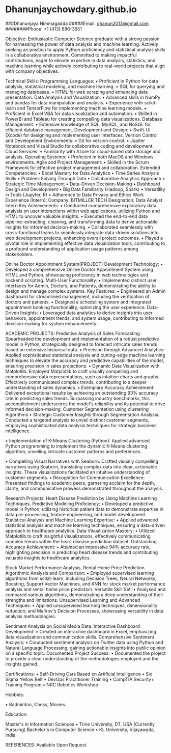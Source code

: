 # Dhanunjaychowdary.github.io
###Dhanunjaya Nimmagadda
#####Email: dhanun2013@gmail.com
########Phone: +1 (413) 686-3551

Objective:
Enthusiastic Computer Science graduate with a strong passion for harnessing the power of data analysis and machine learning. Actively seeking an position to apply Python proficiency and statistical analysis skills in a collaborative environment. Committed to making impactful contributions, eager to elevate expertise in data analysis, statistics, and machine learning while actively contributing to real-world projects that align with company objectives.

Technical Skills:
Programming Languages:
•	Proficient in Python for data analysis, statistical modeling, and machine learning.
•	SQL for querying and managing databases.
•	HTML for web scraping and enhancing data presentation.
Data Analysis and Visualization:
•	Advanced skills in NumPy and pandas for data manipulation and analysis.
•	Experience with scikit-learn and TensorFlow for implementing machine learning models.
•	Proficient in Excel VBA for data visualization and automation.
•	Skilled in PowerBI and Tableau for creating compelling data visualizations.
Database Management:
•	Extensive knowledge of SQL, MySQL, and NoSQL for efficient database management.
Development and Design:
•	Swift-UI (Xcode) for designing and implementing user interfaces.
Version Control and Development Environments:
•	Git for version control.
•	Jupiter Notebook and Visual Studio for collaborative coding and development.
Cloud Services:
•	Familiarity with Azure for cloud-based data storage and analysis.
Operating Systems:
•	Proficient in both MacOS and Windows environments.
Agile and Project Management:
•	Skilled in the Scrum Framework for effective project management and collaboration.
Extended Competencies:
•	Excel Mastery for Data Analytics
•	Time Series Analysis Skills
•	Problem-Solving Through Data
•	Collaborative Analytics Approach
•	Strategic Time Management
•	Data-Driven Decision-Making
•	Dashboard Design and Development
•	Big Data Familiarity (Hadoop, Spark)
•	Versatility in Tools (Jupyter, R)
•	Adherence to Data Privacy and Ethics
Work Experience (Intern):
Company: BITMILLER TECH
Designation: Data Analyst Intern
Key Achievements:
•	Conducted comprehensive exploratory data analysis on user interactions within web applications, utilizing Python and HTML to uncover valuable insights.
•	Executed the end-to-end data pipeline: extracting, cleaning, and transforming data to derive actionable insights for informed decision-making.
•	Collaborated seamlessly with cross-functional teams to seamlessly integrate data-driven solutions into web development projects, enhancing overall project outcomes.
•	Played a pivotal role in implementing effective data visualization tools, contributing to a profound understanding of application usage patterns among stakeholders.

Online Doctor Appointment System(PROJECT)
Development Technology:
•	Developed a comprehensive Online Doctor Appointment System using HTML and Python, showcasing proficiency in web technologies and backend scripting.
Multi-User Functionality:
•	Implemented distinct user interfaces for Admin, Doctors, and Patients, demonstrating the ability to design and manage complex systems.
Key Features:
•	Engineered an Admin dashboard for streamlined management, including the verification of doctors and patients.
•	Designed a scheduling system and integrated appointment booking functionality, optimizing the user experience.
Data-Driven Insights:
•	Leveraged data analytics to derive insights into user behaviors, appointment trends, and system usage, contributing to informed decision-making for system enhancements.

ACADEMIC PROJECTS:
Predictive Analysis of Sales Forecasting
Spearheaded the development and implementation of a robust predictive model in Python, strategically designed to forecast intricate sales trends based on extensive historical data.
•	Precision through Advanced Analytics:
Applied sophisticated statistical analysis and cutting-edge machine learning techniques to elevate the accuracy and predictive capabilities of the model, ensuring precision in sales projections.
•	Dynamic Data Visualization with Matplotlib:
Employed Matplotlib to craft visually compelling and comprehensive data representations, such as intuitive charts and graphs. Effectively communicated complex trends, contributing to a deeper understanding of sales dynamics.
•	Exemplary Accuracy Achievement:
Delivered exceptional results by achieving an outstanding 93% accuracy rate in predicting sales trends. Surpassing industry benchmarks, this accomplishment underscores the model's reliability and its potential to drive informed decision-making.
Customer Segmentation using clustering Algorithms
•	Strategic Customer Insights through Segmentation Analysis:
Conducted a targeted analysis to unveil distinct customer segments, employing sophisticated data analysis techniques for strategic business intelligence.

•	Implementation of K-Means Clustering (Python):
Applied advanced Python programming to implement the dynamic K-Means clustering algorithm, unveiling intricate customer patterns and preferences.

•	Compelling Visual Narratives with Seaborn:
Crafted visually compelling narratives using Seaborn, translating complex data into clear, actionable insights. These visualizations facilitated an intuitive understanding of customer segments.
•	Recognition for Communication Excellence:
Presented findings to academic peers, garnering acclaim for the depth, clarity, and communicative prowess demonstrated throughout the analysis.


Research Projects:
Heart Disease Prediction by Using Machine Learning Techniques.
Predictive Modeling Proficiency:
•	Developed a predictive model in Python, utilizing historical patient data to demonstrate expertise in data pre-processing, feature engineering, and model development.
Statistical Analysis and Machine Learning Expertise:
•	Applied advanced statistical analysis and machine learning techniques, ensuring a data-driven approach to healthcare analytics.
Data Visualization Mastery:
•	Utilized Matplotlib to craft insightful visualizations, effectively communicating complex trends within the heart disease prediction dataset.
Outstanding Accuracy Achievement:
•	Attained an impressive 94% accuracy rate, highlighting precision in predicting heart disease trends and contributing valuable insights to healthcare analytics.

Stock Market Performance Analysis, Rental Home Price Prediction.
Algorithmic Analysis and Comparison:
•	Employed supervised learning algorithms from scikit-learn, including Decision Trees, Neural Networks, Boosting, Support Vector Machines, and KNN for stock market performance analysis and rental home price prediction.
Versatile Skill Set:
•	Analysed and compared various algorithms, demonstrating a deep understanding of their strengths and limitations.
Unsupervised Learning and Advanced Techniques:
•	Applied unsupervised learning techniques, dimensionality reduction, and Markov's Decision Processes, showcasing versatility in data analysis methodologies.


Sentiment Analysis on Social Media Data.
Interactive Dashboard Development:
•	Created an interactive dashboard in Excel, emphasizing data visualization and communication skills.
Comprehensive Sentiment Analysis:
•	Conducted sentiment analysis on Twitter data using Python and Natural Language Processing, gaining actionable insights into public opinion on a specific topic.
Documented Project Success:
•	Documented the project to provide a clear understanding of the methodologies employed and the insights gained.

Certifications:
•	Self-Driving Cars Based on Artificial Intelligence
•	Six Sigma Yellow Belt
•	DevOps Practitioner Training
•	CompTIA Security+ Training Program
•	NRC Robotics Workshop

Hobbies:

•	Badminton, Chess, Movies.

Education:

Master's in Information Sciences 
•	Trine University, DT, USA (Currently Pursuing)
Bachelor's in Computer Science
•	 KL University, Vijayawada, India

REFERENCES:
Available Upon Request 
